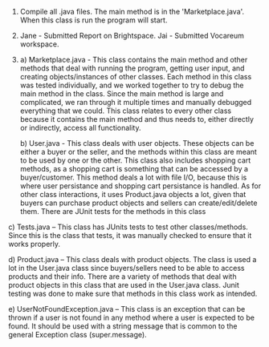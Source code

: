 1) Compile all .java files. The main method is in the 'Marketplace.java'. When this class is run the program will start.
2) Jane - Submitted Report on Brightspace. Jai - Submitted Vocareum workspace.
3) a) Marketplace.java - This class contains the main method and other methods that deal with running the program, getting user input, and creating objects/instances of other classes. Each method in this class was tested individually, and we worked together to try to debug the main method in the class. Since the main method is large and complicated, we ran through it multiple times and manually debugged everything that we could. This class relates to every other class because it contains the main method and thus needs to, either directly or indirectly, access all functionality.

   b) User.java - This class deals with user objects. These objects can be either a buyer or the seller, and the methods within this class are meant to be used by one or the other. This class also includes shopping cart methods, as a shopping cart is something that can be accessed by a buyer/customer. This method deals a lot with file I/O, because this is where user persistance and shopping cart persistance is handled. As for other class interactions, it uses Product.java objects a lot, given that buyers can purchase product objects and sellers can create/edit/delete them. There are JUnit tests for the methods in this class

c) Tests.java – This class has JUnits tests to test other classes/methods. Since this is the class that tests, it was manually checked to ensure that it works properly. 

d) Product.java – This class deals with product objects. The class is used a lot in the User.java class since buyers/sellers need to be able to access products and their info. There are a variety of methods that deal with product objects in this class that are used in the User.java class. Junit testing was done to make sure that methods in this class work as intended. 

e) UserNotFoundException.java – This class is an exception that can be thrown if a user is not found in any method where a user is expected to be found. It should be used with a string message that is common to the general Exception class (super.message). 
